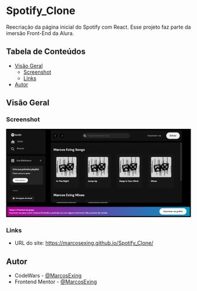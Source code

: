 # Spotify_Clone
 Reecriação da página inicial do Spotify com React. Esse projeto faz parte da imersão Front-End da Alura.

## Tabela de Conteúdos
  - [Visão Geral](#visão-geral)
    - [Screenshot](#screenshot)
    - [Links](#links)
  - [Autor](#autor)

## Visão Geral

### Screenshot

![](./public/Spotify%20Clone%20-%20Homepage%20Screenshot.png)

### Links

- URL do site: https://marcosexing.github.io/Spotify_Clone/

## Autor

- CodeWars - [@MarcosExing](https://www.codewars.com/users/MarcosExing)
- Frontend Mentor - [@MarcosExing](https://www.frontendmentor.io/profile/yourusername)
